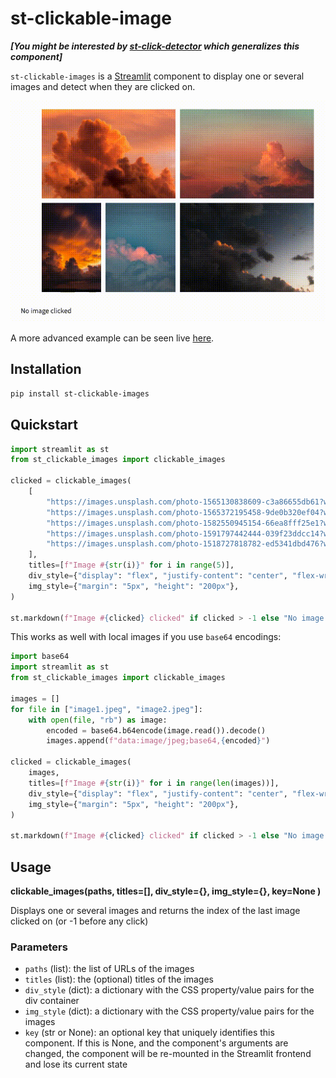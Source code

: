 # st-clickable-image

***[You might be interested by [st-click-detector](https://github.com/vivien000/st-click-detector) which generalizes this component]***

`st-clickable-images` is a [Streamlit](https://streamlit.io) component to display one or several images and detect when they are clicked on.

![Screenshot](screenshot.gif)

A more advanced example can be seen live [here](https://huggingface.co/spaces/vivien/clip).

## Installation

```bash
pip install st-clickable-images
```

## Quickstart

```python
import streamlit as st
from st_clickable_images import clickable_images

clicked = clickable_images(
    [
        "https://images.unsplash.com/photo-1565130838609-c3a86655db61?w=700",
        "https://images.unsplash.com/photo-1565372195458-9de0b320ef04?w=700",
        "https://images.unsplash.com/photo-1582550945154-66ea8fff25e1?w=700",
        "https://images.unsplash.com/photo-1591797442444-039f23ddcc14?w=700",
        "https://images.unsplash.com/photo-1518727818782-ed5341dbd476?w=700",
    ],
    titles=[f"Image #{str(i)}" for i in range(5)],
    div_style={"display": "flex", "justify-content": "center", "flex-wrap": "wrap"},
    img_style={"margin": "5px", "height": "200px"},
)

st.markdown(f"Image #{clicked} clicked" if clicked > -1 else "No image clicked")
```

This works as well with local images if you use `base64` encodings:

```python
import base64
import streamlit as st
from st_clickable_images import clickable_images

images = []
for file in ["image1.jpeg", "image2.jpeg"]:
    with open(file, "rb") as image:
        encoded = base64.b64encode(image.read()).decode()
        images.append(f"data:image/jpeg;base64,{encoded}")

clicked = clickable_images(
    images,
    titles=[f"Image #{str(i)}" for i in range(len(images))],
    div_style={"display": "flex", "justify-content": "center", "flex-wrap": "wrap"},
    img_style={"margin": "5px", "height": "200px"},
)

st.markdown(f"Image #{clicked} clicked" if clicked > -1 else "No image clicked")
```

## Usage

**clickable_images(paths,
    titles=[],
    div_style={},
    img_style={},
    key=None
)**

Displays one or several images and returns the index of the last image clicked on (or -1 before any click)

### Parameters

- `paths` (list): the list of URLs of the images
- `titles` (list): the (optional) titles of the images
- `div_style` (dict): a dictionary with the CSS property/value pairs for the div container
- `img_style` (dict): a dictionary with the CSS property/value pairs for the images
- `key` (str or None): an optional key that uniquely identifies this component. If this is None, and the component's arguments are changed, the component will be re-mounted in the Streamlit frontend and lose its current state
